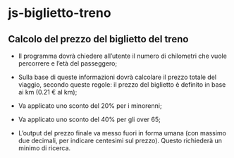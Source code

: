 # js-biglietto-treno

## Calcolo del prezzo del biglietto del treno

- Il programma dovrà chiedere all’utente il numero di chilometri che vuole percorrere e l’età del passeggero;

- Sulla base di queste informazioni dovrà calcolare il prezzo totale del viaggio, secondo queste regole:
il prezzo del biglietto è definito in base ai km (0.21 € al km);

- Va applicato uno sconto del 20% per i minorenni;

- Va applicato uno sconto del 40% per gli over 65;

- L’output del prezzo finale va messo fuori in forma umana (con massimo due decimali, per indicare centesimi sul prezzo). Questo richiederà un minimo di ricerca.